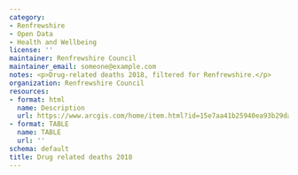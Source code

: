 ```yaml
---
category:
- Renfrewshire
- Open Data
- Health and Wellbeing
license: ''
maintainer: Renfrewshire Council
maintainer_email: someone@example.com
notes: <p>Drug-related deaths 2018, filtered for Renfrewshire.</p>
organization: Renfrewshire Council
resources:
- format: html
  name: Description
  url: https://www.arcgis.com/home/item.html?id=15e7aa41b25940ea93b29da0158b2411
- format: TABLE
  name: TABLE
  url: ''
schema: default
title: Drug related deaths 2018
---
```

